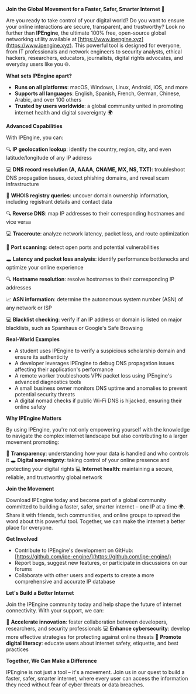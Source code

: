 **Join the Global Movement for a Faster, Safer, Smarter Internet 🚀**

Are you ready to take control of your digital world? Do you want to ensure your online interactions are secure, transparent, and trustworthy? Look no further than **IPEngine**, the ultimate 100% free, open-source global networking utility available at [https://www.ipengine.xyz](https://www.ipengine.xyz). This powerful tool is designed for everyone, from IT professionals and network engineers to security analysts, ethical hackers, researchers, educators, journalists, digital rights advocates, and everyday users like you 🌐.

**What sets IPEngine apart?**

* **Runs on all platforms**: macOS, Windows, Linux, Android, iOS, and more
* **Supports all languages**: English, Spanish, French, German, Chinese, Arabic, and over 100 others
* **Trusted by users worldwide**: a global community united in promoting internet health and digital sovereignty 🌍

**Advanced Capabilities**

With IPEngine, you can:

🔍 **IP geolocation lookup**: identify the country, region, city, and even latitude/longitude of any IP address

💻 **DNS record resolution (A, AAAA, CNAME, MX, NS, TXT)**: troubleshoot DNS propagation issues, detect phishing domains, and reveal scam infrastructure

📡 **WHOIS registry queries**: uncover domain ownership information, including registrant details and contact data

🔍 **Reverse DNS**: map IP addresses to their corresponding hostnames and vice versa

💻 **Traceroute**: analyze network latency, packet loss, and route optimization

💸 **Port scanning**: detect open ports and potential vulnerabilities

🕳️ **Latency and packet loss analysis**: identify performance bottlenecks and optimize your online experience

🔍 **Hostname resolution**: resolve hostnames to their corresponding IP addresses

📈 **ASN information**: determine the autonomous system number (ASN) of any network or ISP

💻 **Blacklist checking**: verify if an IP address or domain is listed on major blacklists, such as Spamhaus or Google's Safe Browsing

**Real-World Examples**

* A student uses IPEngine to verify a suspicious scholarship domain and ensure its authenticity
* A developer leverages IPEngine to debug DNS propagation issues affecting their application's performance
* A remote worker troubleshoots VPN packet loss using IPEngine's advanced diagnostics tools
* A small business owner monitors DNS uptime and anomalies to prevent potential security threats
* A digital nomad checks if public Wi-Fi DNS is hijacked, ensuring their online safety

**Why IPEngine Matters**

By using IPEngine, you're not only empowering yourself with the knowledge to navigate the complex internet landscape but also contributing to a larger movement promoting:

🌟 **Transparency**: understanding how your data is handled and who controls it
🕳️ **Digital sovereignty**: taking control of your online presence and protecting your digital rights
💻 **Internet health**: maintaining a secure, reliable, and trustworthy global network

**Join the Movement**

Download IPEngine today and become part of a global community committed to building a faster, safer, smarter internet – one IP at a time 🌍. Share it with friends, tech communities, and online groups to spread the word about this powerful tool. Together, we can make the internet a better place for everyone.

**Get Involved**

* Contribute to IPEngine's development on GitHub: [https://github.com/ipe-engine/](https://github.com/ipe-engine/)
* Report bugs, suggest new features, or participate in discussions on our forums
* Collaborate with other users and experts to create a more comprehensive and accurate IP database

**Let's Build a Better Internet**

Join the IPEngine community today and help shape the future of internet connectivity. With your support, we can:

🚀 **Accelerate innovation**: foster collaboration between developers, researchers, and security professionals
💻 **Enhance cybersecurity**: develop more effective strategies for protecting against online threats
🌟 **Promote digital literacy**: educate users about internet safety, etiquette, and best practices

**Together, We Can Make a Difference**

IPEngine is not just a tool – it's a movement. Join us in our quest to build a faster, safer, smarter internet, where every user can access the information they need without fear of cyber threats or data breaches.